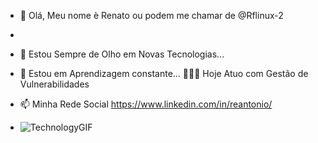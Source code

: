 - 👋 Olá, Meu nome è Renato ou podem me chamar de @Rflinux-2 
- 
- 👀 Estou Sempre de Olho em Novas Tecnologias...
- 🌱 Estou em Aprendizagem constante...
  👨🏽‍💻 Hoje Atuo com Gestão de Vulnerabilidades
  
- 📫 Minha Rede Social  https://www.linkedin.com/in/reantonio/
  
- ![TechnologyGIF](https://github.com/Rflinux-2/Rflinux-2/assets/167919437/ac1c22eb-fc8d-424a-a70c-f4835b2bc9ba)


<!---
Rflinux-2/Rflinux-2 is a ✨ special ✨ repository because its `README.md` (this file) appears on your GitHub profile.
You can click the Preview link to take a look at your changes.
--->
